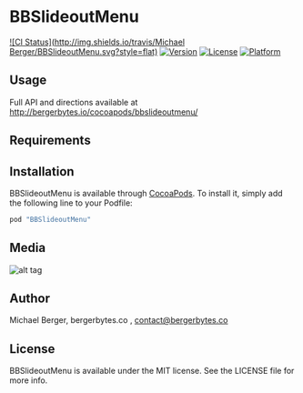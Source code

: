 # BBSlideoutMenu

[![CI Status](http://img.shields.io/travis/Michael Berger/BBSlideoutMenu.svg?style=flat)](https://travis-ci.org/BergerBytes/BBSlideoutMenu)
[![Version](https://img.shields.io/cocoapods/v/BBSlideoutMenu.svg?style=flat)](http://cocoapods.org/pods/BBSlideoutMenu)
[![License](https://img.shields.io/cocoapods/l/BBSlideoutMenu.svg?style=flat)](http://cocoapods.org/pods/BBSlideoutMenu)
[![Platform](https://img.shields.io/cocoapods/p/BBSlideoutMenu.svg?style=flat)](http://cocoapods.org/pods/BBSlideoutMenu)

## Usage

Full API and directions available at http://bergerbytes.io/cocoapods/bbslideoutmenu/

## Requirements

## Installation

BBSlideoutMenu is available through [CocoaPods](http://cocoapods.org). To install
it, simply add the following line to your Podfile:

```ruby
pod "BBSlideoutMenu"
```
## Media

![alt tag](https://bergerbytesco.files.wordpress.com/2016/03/giphy.gif)

## Author

Michael Berger, bergerbytes.co , contact@bergerbytes.co

## License

BBSlideoutMenu is available under the MIT license. See the LICENSE file for more info.
